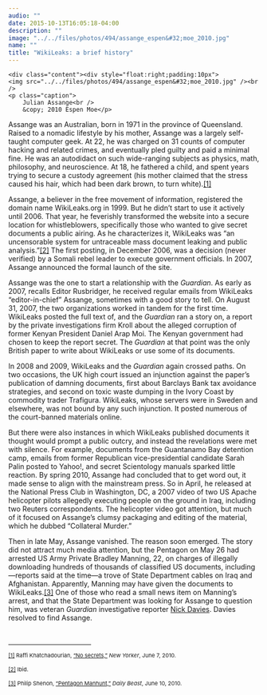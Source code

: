```yaml
---
audio: ""
date: 2015-10-13T16:05:18-04:00
description: ""
image: "../../files/photos/494/assange_espen&#32;moe_2010.jpg"
name: ""
title: "WikiLeaks: a brief history"
---
```


    <div class="content"><div style="float:right;padding:10px">
	<img src="../../files/photos/494/assange_espen&#32;moe_2010.jpg" /><br />
	<p class="caption">
		Julian Assange<br />
		&copy; 2010 Espen Moe</p>
</div>
<p>
	Assange was an Australian, born in 1971 in the province of Queensland. Raised to a nomadic lifestyle by his mother, Assange was a largely self-taught computer geek. At 22, he was charged on 31 counts of computer hacking and related crimes, and eventually pled guilty and paid a minimal fine. He was an autodidact on such wide-ranging subjects as physics, math, philosophy, and neuroscience. At 18, he fathered a child, and spent years trying to secure a custody agreement (his mother claimed that the stress caused his hair, which had been dark brown, to turn white).<a href="case_id_70_id_627.html#_ftn1" name="_ftnref1" title="">[1]</a></p>
<p>
	Assange, a believer in the free movement of information, registered the domain name WikiLeaks.org in 1999. But he didn&rsquo;t start to use it actively until 2006. That year, he feverishly transformed the website into a secure location for whistleblowers, specifically those who wanted to give secret documents a public airing. As he characterizes it, WikiLeaks was &ldquo;an uncensorable system for untraceable mass document leaking and public analysis.&rdquo;<a href="case_id_70_id_627.html#_ftn2" name="_ftnref2" title="">[2]</a> The first posting, in December 2006, was a decision (never verified) by a Somali rebel leader to execute government officials. In 2007, Assange announced the formal launch of the site.</p>
<p>
	Assange was the one to start a relationship with the <em>Guardian</em>. As early as 2007, recalls Editor Rusbridger, he received regular emails from WikiLeaks &ldquo;editor-in-chief&rdquo; Assange, sometimes with a good story to tell. On August 31, 2007, the two organizations worked in tandem for the first time. WikiLeaks posted the full text of, and the <em>Guardian</em> ran a story on, a report by the private investigations firm Kroll about the alleged corruption of former Kenyan President Daniel Arap Moi. The Kenyan government had chosen to keep the report secret. The <em>Guardian</em> at that point was the only British paper to write about WikiLeaks or use some of its documents.</p>
<p>
	In 2008 and 2009, WikiLeaks and the <em>Guardian</em> again crossed paths. On two occasions, the UK high court issued an injunction against the paper&rsquo;s publication of damning documents, first about Barclays Bank tax avoidance strategies, and second on toxic waste dumping in the Ivory Coast by commodity trader Trafigura. WikiLeaks, whose servers were in Sweden and elsewhere, was not bound by any such injunction. It posted numerous of the court-banned materials online.</p>
<p>
	But there were also instances in which WikiLeaks published documents it thought would prompt a public outcry, and instead the revelations were met with silence. For example, documents from the Guantanamo Bay detention camp, emails from former Republican vice-presidential candidate Sarah Palin posted to Yahoo!, and secret Scientology manuals sparked little reaction. By spring 2010, Assange had concluded that to get word out, it made sense to align with the mainstream press. So in April, he released at the National Press Club in Washington, DC, a 2007 video of two US Apache helicopter pilots allegedly executing people on the ground in Iraq, including two Reuters correspondents. The helicopter video got attention, but much of it focused on Assange&rsquo;s clumsy packaging and editing of the material, which he dubbed &ldquo;Collateral Murder.&rdquo;&nbsp;</p>
<p>
	Then in late May, Assange vanished. The reason soon emerged. The story did not attract much media attention, but the Pentagon on May 26 had arrested US Army Private Bradley Manning, 22, on charges of illegally downloading hundreds of thousands of classified US documents, including&mdash;reports said at the time&mdash;a trove of State Department cables on Iraq and Afghanistan. Apparently, Manning may have given the documents to WikiLeaks.<a href="case_id_70_id_627.html#_ftn3" name="_ftnref3" title="">[3]</a> One of those who read a small news item on Manning&rsquo;s arrest, and that the State Department was looking for Assange to question him, was veteran <em>Guardian</em> investigative reporter <a href="case_id_70_id_171_c_bio.html">Nick Davies</a>. Davies resolved to find Assange.</p>
<div>
	<br clear="all" />
	<hr align="left" size="1" width="33%" />
	<div id="ftn1">
		<p>
			<span style="font-size: 11px;"><a href="case_id_70_id_627.html#_ftnref1" name="_ftn1" title="">[1]</a> Raffi Khatchadourian, <a class="extlink" href="http://www.newyorker.com/reporting/2010/06/07/100607fa_fact_khatchadourian" target="_blank">&ldquo;No secrets,&rdquo;</a> <em>New Yorker</em>, June 7, 2010.</span></p>
	</div>
	<div id="ftn2">
		<p>
			<span style="font-size: 11px;"><a href="case_id_70_id_627.html#_ftnref2" name="_ftn2" title="">[2]</a> Ibid.</span></p>
	</div>
	<div id="ftn3">
		<p>
			<span style="font-size: 11px;"><a href="case_id_70_id_627.html#_ftnref3" name="_ftn3" title="">[3]</a> Philip Shenon, <a class="extlink" href="http://www.thedailybeast.com/blogs-and-stories/2010-06-10/wikileaks-founder-julian-assange-hunted-by-pentagon-over-massive-leak/#" target="_blank">&ldquo;Pentagon Manhunt,&rdquo;</a> <em>Daily Beast</em>, June 10, 2010.</span></p>
	</div>
</div>
</div>
